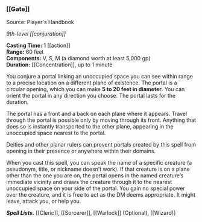 ### [[Gate]]

Source: Player's Handbook

_9th-level [[conjuration]]_

**Casting Time:** 1 [[action]]  
**Range:** 60 feet  
**Components:** V, S, M (a diamond worth at least 5,000 gp)  
**Duration:** [[Concentration]], up to 1 minute

You conjure a portal linking an unoccupied space you can see within range to a precise location on a different plane of existence. The portal is a circular opening, which you can make **5 to 20 feet in diameter**. You can orient the portal in any direction you choose. The portal lasts for the duration.

The portal has a front and a back on each plane where it appears. Travel through the portal is possible only by moving through its front. Anything that does so is instantly transported to the other plane, appearing in the unoccupied space nearest to the portal.

Deities and other planar rulers can prevent portals created by this spell from opening in their presence or anywhere within their domains.

When you cast this spell, you can speak the name of a specific creature (a pseudonym, title, or nickname doesn’t work). If that creature is on a plane other than the one you are on, the portal opens in the named creature’s immediate vicinity and draws the creature through it to the nearest unoccupied space on your side of the portal. You gain no special power over the creature, and it is free to act as the DM deems appropriate. It might leave, attack you, or help you.

**_Spell Lists._** [[Cleric]], [[Sorcerer]], [[Warlock]] (Optional), [[Wizard]] 